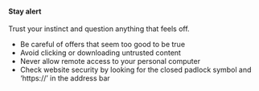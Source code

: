 ####  **Stay alert**

Trust your instinct and question anything that feels off.

  * Be careful of offers that seem too good to be true 
  * Avoid clicking or downloading untrusted content 
  * Never allow remote access to your personal computer 
  * Check website security by looking for the closed padlock symbol and ‘https://’ in the address bar 

